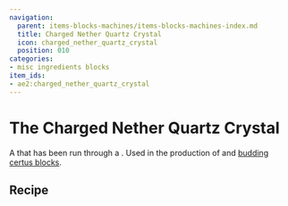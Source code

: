 ```yaml
---
navigation:
  parent: items-blocks-machines/items-blocks-machines-index.md
  title: Charged Nether Quartz Crystal
  icon: charged_nether_quartz_crystal
  position: 010
categories:
- misc ingredients blocks
item_ids:
- ae2:charged_nether_quartz_crystal
---
```


# The Charged Nether Quartz Crystal

<ItemImage id="charged_nether_quartz_crystal" scale="4" />

A <ItemLink id="nether_quartz" /> that has been run through a <ItemLink id="charger" />. Used in the production of
<ItemLink id="fluix_crystal" /> and [budding certus blocks](../items-blocks-machines/budding_certus.md).

## Recipe

<RecipeFor id="charged_nether_quartz_crystal" />
